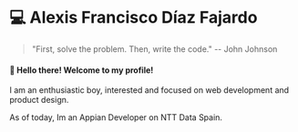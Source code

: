 # 💻 Alexis Francisco Díaz Fajardo

> "First, solve the problem. Then, write the code." -- John Johnson

#### 👋 Hello there! Welcome to my profile!

I am an enthusiastic boy, interested and focused on web development and product design.

As of today, Im an Appian Developer on NTT Data Spain.
<!--
**Lerzih/Lerzih** is a ✨ _special_ ✨ repository because its `README.md` (this file) appears on your GitHub profile.

Here are some ideas to get you started:

- 🔭 I’m currently working on ...
- 🌱 I’m currently learning ...
- 👯 I’m looking to collaborate on ...
- 🤔 I’m looking for help with ...
- 💬 Ask me about ...
- 📫 How to reach me: ...
- 😄 Pronouns: ...
- ⚡ Fun fact: ...
-->
